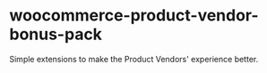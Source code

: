 woocommerce-product-vendor-bonus-pack
=====================================

Simple extensions to make the Product Vendors' experience better.

